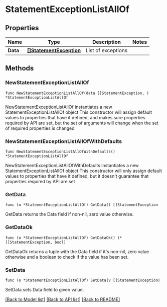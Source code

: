 # StatementExceptionListAllOf

## Properties

Name | Type | Description | Notes
------------ | ------------- | ------------- | -------------
**Data** | [**[]StatementException**](StatementException.md) | List of exceptions | 

## Methods

### NewStatementExceptionListAllOf

`func NewStatementExceptionListAllOf(data []StatementException, ) *StatementExceptionListAllOf`

NewStatementExceptionListAllOf instantiates a new StatementExceptionListAllOf object
This constructor will assign default values to properties that have it defined,
and makes sure properties required by API are set, but the set of arguments
will change when the set of required properties is changed

### NewStatementExceptionListAllOfWithDefaults

`func NewStatementExceptionListAllOfWithDefaults() *StatementExceptionListAllOf`

NewStatementExceptionListAllOfWithDefaults instantiates a new StatementExceptionListAllOf object
This constructor will only assign default values to properties that have it defined,
but it doesn't guarantee that properties required by API are set

### GetData

`func (o *StatementExceptionListAllOf) GetData() []StatementException`

GetData returns the Data field if non-nil, zero value otherwise.

### GetDataOk

`func (o *StatementExceptionListAllOf) GetDataOk() (*[]StatementException, bool)`

GetDataOk returns a tuple with the Data field if it's non-nil, zero value otherwise
and a boolean to check if the value has been set.

### SetData

`func (o *StatementExceptionListAllOf) SetData(v []StatementException)`

SetData sets Data field to given value.



[[Back to Model list]](../README.md#documentation-for-models) [[Back to API list]](../README.md#documentation-for-api-endpoints) [[Back to README]](../README.md)


